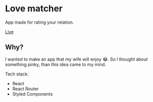 # Love matcher
App made for rating your relation.

[Live](https://love-matcher.netlify.app)

## Why?
I wanted to make an app that my wife will enjoy 😂. So I thought about something pinky, than this idea came to my mind.

Tech stack:
- React
- React Router
- Styled Components
